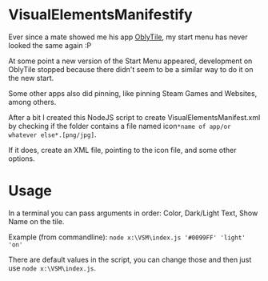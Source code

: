 # VisualElementsManifestify

Ever since a mate showed me his app [OblyTile](https://google.com/search?q=OblyTile), my start menu has never looked the same again :P

At some point a new version of the Start Menu appeared, development on OblyTile stopped because there didn't seem to be a similar way to do it on the new start.

Some other apps also did pinning, like pinning Steam Games and Websites, among others.

After a bit I created this NodeJS script to create VisualElementsManifest.xml by checking if the folder contains a file named icon`*name of app/or whatever else*.[png/jpg]`.

If it does, create an XML file, pointing to the icon file, and some other options.

# Usage

In a terminal you can pass arguments in order: Color, Dark/Light Text, Show Name on the tile.

Example (from commandline):
`node x:\VSM\index.js '#0099FF' 'light' 'on'`

There are default values in the script, you can change those and then just use `node x:\VSM\index.js`.

